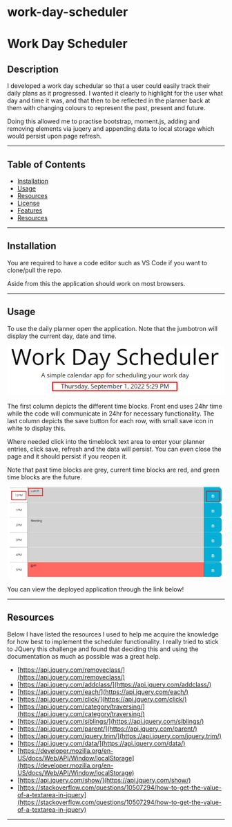 # work-day-scheduler

# Work Day Scheduler

## Description

I developed a work day schedular so that a user could easily track their daily plans as it progressed. I wanted it clearly to highlight for the user what day and time it was, and that then to be reflected in the planner back at them with changing colours to represent the past, present and future. 

Doing this allowed me to practise bootstrap, moment.js, adding and removing elements via juqery and appending data to local storage which would persist upon page refresh.

---

## Table of Contents

- [Installation](#installation)
- [Usage](#usage)
- [Resources](#resources)
- [License](#license)
- [Features](#features)
- [Resources](#credits)

---

## Installation

You are required to have a code editor such as VS Code if you want to clone/pull the repo. 

Aside from this the application should work on most browsers.

---

## Usage

To use the daily planner open the application. Note that the jumbotron will display the current day, date and time. 

![Screenshot of Jumbotron](./assests/images/Jumbotron.jpg)

The first column depicts the different time blocks. Front end uses 24hr time while the code will communicate in 24hr for necessary functionality. The last column depicts the save button for each row, with small save icon in white to display this.

Where needed click into the timeblock text area to enter your planner entries, click save, refresh and the data will persist. You can even close the page and it should persist if you reopen it. 

Note that past time blocks are grey, current time blocks are red, and green time blocks are the future.

![Example of Planner filled in with highlights to sections](./assests/images/example-image.jpg)

You can view the deployed application through the link below!



---

## Resources

Below I have listed the resources I used to help me acquire the knowledge for how best to implement the scheduler functionality. I really tried to stick to JQuery this challenge and found that deciding this and using the documentation as much as possible was a great help.

* [https://api.jquery.com/removeclass/](https://api.jquery.com/removeclass/)
* [https://api.jquery.com/addclass/](https://api.jquery.com/addclass/)
* [https://api.jquery.com/each/](https://api.jquery.com/each/)
* [https://api.jquery.com/click/](https://api.jquery.com/click/)
* [https://api.jquery.com/category/traversing/](https://api.jquery.com/category/traversing/)
* [https://api.jquery.com/siblings/](https://api.jquery.com/siblings/)
* [https://api.jquery.com/parent/](https://api.jquery.com/parent/)
* [https://api.jquery.com/jquery.trim/](https://api.jquery.com/jquery.trim/)
* [https://api.jquery.com/data/](https://api.jquery.com/data/)
* [https://developer.mozilla.org/en-US/docs/Web/API/Window/localStorage](https://developer.mozilla.org/en-US/docs/Web/API/Window/localStorage)
* [https://api.jquery.com/show/](https://api.jquery.com/show/)
* [https://stackoverflow.com/questions/10507294/how-to-get-the-value-of-a-textarea-in-jquery](https://stackoverflow.com/questions/10507294/how-to-get-the-value-of-a-textarea-in-jquery)

---



